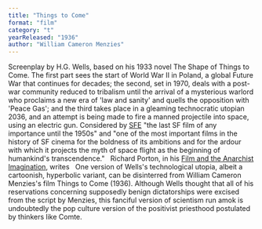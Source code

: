 ```yaml
---
title: "Things to Come"
format: "film"
category: "t"
yearReleased: "1936"
author: "William Cameron Menzies"
---
```

Screenplay by H.G. Wells, based on his 1933 novel The  Shape of Things to Come. The first part sees the start of World War II in  Poland, a global Future War that continues for decades; the second, set in 1970,  deals with a post-war community reduced to tribalism until the arrival of a  mysterious warlord who proclaims a new era of 'law and sanity' and quells the  opposition with 'Peace Gas'; and the third takes place in a gleaming  technocratic utopian 2036, and an attempt is being made to fire a manned  projectile into space, using an electric gun. Considered by <a href="http://www.sf-encyclopedia.com/entry/things_to_come">SFE</a> "the last  SF film of any importance until the 1950s" and "one of the most important films  in the history of SF cinema for the boldness of its ambitions and for the ardour  with which it projects the myth of space flight as the beginning of humankind's  transcendence."
 
Richard Porton, in his <a href="biblio.htm#Porton">Film  and the Anarchist Imagination</a>, writes
 
One version of Wells's technological utopia, albeit a  cartoonish, hyperbolic variant, can be disinterred from William Cameron  Menzies's film Things to Come (1936). Although Wells thought that all of  his reservations concerning supposedly benign dictatorships were excised from  the script by Menzies, this fanciful version of scientism run amok is  undoubtedly the pop culture version of the positivist priesthood postulated by  thinkers like Comte.